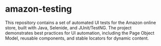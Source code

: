 # amazon-testing
This repository contains a set of automated UI tests for the Amazon online store, built with Java, Selenide, and JUnit/TestNG. The project demonstrates best practices for UI automation, including the Page Object Model, reusable components, and stable locators for dynamic content.
